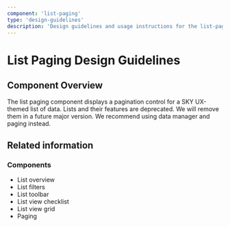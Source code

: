 ```yaml
---
component: 'list-paging'
type: 'design-guidelines'
description: 'Design guidelines and usage instructions for the list-paging component extracted from SKY UX documentation.'
---
```


# List Paging Design Guidelines

## Component Overview
The list paging component displays a pagination control for a SKY UX-themed list of data. Lists and their features are deprecated. We will remove them in a future major version. We recommend using data manager and paging instead.

## Related information

### Components

- List overview
- List filters
- List toolbar
- List view checklist
- List view grid
- Paging